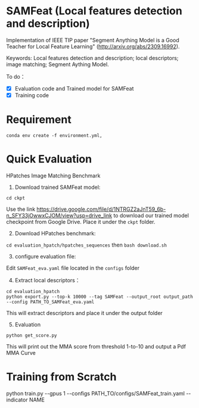 # SAMFeat (Local features detection and description)

Implementation of IEEE TIP paper "Segment Anything Model is a Good Teacher for Local Feature Learning" (http://arxiv.org/abs/2309.16992).

Keywords: Local features detection and description; local descriptors; image matching; Segment Aything Model.

To do：
- [x] Evaluation code and Trained model for SAMFeat
- [x] Training code

# Requirement
```
conda env create -f environment.yml,
```

# Quick Evaluation
HPatches Image Matching Benchmark

1. Download trained SAMFeat model:

```cd ckpt```

Use the link https://drive.google.com/file/d/1NTRGZ2aJnT59_6b-n_SFY33jOwwxCJOM/view?usp=drive_link to download our trained model checkpoint from Google Drive. Place it under the ```ckpt``` folder.

2. Download HPatches benchmark: 

```cd evaluation_hpatch/hpatches_sequences``` then ```bash download.sh```

3. configure evaluation file:

Edit ```SAMFeat_eva.yaml``` file located in the ```configs``` folder

4. Extract local descriptors：
```
cd evaluation_hpatch
python export.py --top-k 10000 --tag SAMFeat --output_root output_path --config PATH_TO_SAMFeat_eva.yaml
```
This will extract descriptors and place it under the output folder

5. Evaluation
```
python get_score.py
```
This will print out the MMA score from threshold 1-to-10 and output a Pdf MMA Curve

# Training from Scratch
python train.py --gpus 1 --configs PATH_TO/configs/SAMFeat_train.yaml --indicator NAME
